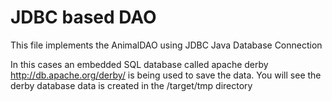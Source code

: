 # JDBC based DAO 

This file implements the AnimalDAO using JDBC Java Database Connection

In this cases an embedded SQL database called apache derby http://db.apache.org/derby/ is being used to save the data.
You will see the derby database data is created in the /target/tmp directory


